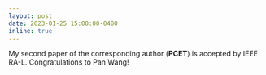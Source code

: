 ```yaml
---
layout: post
date: 2023-01-25 15:00:00-0400
inline: true
---
```


My second paper of the corresponding author (**PCET**) is accepted by IEEE RA-L. Congratulations to Pan Wang!
